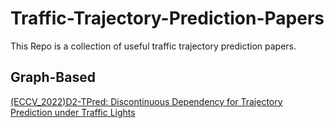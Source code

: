 # Traffic-Trajectory-Prediction-Papers
This Repo is a collection of useful traffic trajectory prediction papers.

## Graph-Based
[(ECCV_2022)D2-TPred: Discontinuous Dependency for
Trajectory Prediction under Traffic Lights](Graph-based/136680512.pdf)
